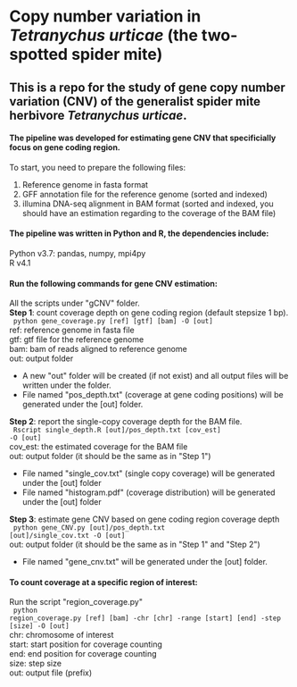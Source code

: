 # Copy number variation in <i>Tetranychus urticae</i> (the two-spotted spider mite)
## This is a repo for the study of gene copy number variation (CNV) of the generalist spider mite herbivore <i>Tetranychus urticae</i>. 

#### The pipeline was developed for estimating gene CNV that specificially focus on gene coding region.
To start, you need to prepare the following files: <br>
1. Reference genome in fasta format <br>
2. GFF annotation file for the reference genome (sorted and indexed) <br>
3. illumina DNA-seq alignment in BAM format (sorted and indexed, you should have an estimation regarding to the coverage of the BAM file) <br>

#### The pipeline was written in Python and R, the dependencies include: <br>
Python v3.7: pandas, numpy, mpi4py <br>
R v4.1 <br>

#### Run the following commands for gene CNV estimation: <br>
All the scripts under "gCNV" folder. <br>
<b>Step 1</b>: count coverage depth on gene coding region (default stepsize 1 bp). <br>
<code> python gene_coverage.py [ref] [gtf] [bam] -O [out] </code> <br>
ref: reference genome in fasta file <br>
gtf: gtf file for the reference genome <br>
bam: bam of reads aligned to reference genome <br>
out: output folder
- A new "out" folder will be created (if not exist) and all output files will be written under the folder. <br>
- File named "pos_depth.txt" (coverage at gene coding positions) will be generated under the \[out\] folder. <br>

<b>Step 2</b>: report the single-copy coverage depth for the BAM file.  <br>
<code> Rscript single_depth.R [out]/pos_depth.txt [cov_est] -O [out] </code> <br>
cov_est: the estimated coverage for the BAM file <br>
out: output folder (it should be the same as in "Step 1") <br>
- File named "single_cov.txt" (single copy coverage) will be generated under the \[out\] folder <br>
- File named "histogram.pdf" (coverage distribution) will be generated under the \[out\] folder <br>

<b>Step 3</b>: estimate gene CNV based on gene coding region coverage depth <br>
<code> python gene_CNV.py [out]/pos_depth.txt [out]/single_cov.txt -O [out] </code> <br>
out: output folder (it should be the same as in "Step 1" and "Step 2") <br>
- File named "gene_cnv.txt" will be generated under the \[out\] folder. <br>

#### To count coverage at a specific region of interest: <br>
Run the script "region_coverage.py" <br>
<code> python region_coverage.py [ref] [bam] -chr [chr] -range [start] [end] -step [size] -O [out] </code> <br>
chr: chromosome of interest <br>
start: start position for coverage counting <br>
end: end position for coverage counting <br>
size: step size <br>
out: output file (prefix) <br>

#### 


